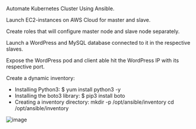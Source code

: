 
Automate Kubernetes Cluster Using Ansible.

Launch EC2-instances on AWS Cloud for master and slave.

Create roles that will configure master node and slave node separately.

Launch a WordPress and MySQL database connected to it in the respective slaves.

Expose the WordPress pod and client able hit the WordPress IP with its respective port.

Create a dynamic inventory:
- Installing Python3: $ yum install python3 -y
- Installing the boto3 library: $ pip3 install boto
- Creating a inventory directory: 
  mkdir -p /opt/ansible/inventory
  cd /opt/ansible/inventory

![image](https://user-images.githubusercontent.com/59709429/126087732-47ebb544-0244-4326-bd75-c30f55ed6503.png)
